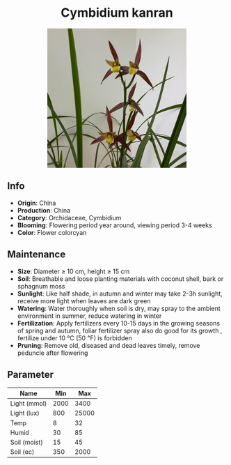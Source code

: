 <h1 align='center'>Cymbidium kanran</h1>
<p align="center">
    <img 
        align='center'
        width='320'
        src="../images/cymbidium kanran.png" 
        alt='Cymbidium kanran' />
</p>

## Info

 - **Origin**: China
 - **Production**: China
 - **Category**: Orchidaceae, Cymbidium
 - **Blooming**: Flowering period year around, viewing period 3-4 weeks
 - **Color**: Flower colorcyan

## Maintenance

 - **Size**: Diameter ≥ 10 cm, height ≥ 15 cm
 - **Soil**: Breathable and loose planting materials with coconut shell, bark or sphagnum moss
 - **Sunlight**: Like half shade, in autumn and winter may take 2-3h sunlight, receive more light when leaves are dark green
 - **Watering**: Water thoroughly when soil is dry, may spray to the ambient environment in summer, reduce watering in winter
 - **Fertilization**: Apply fertilizers every 10-15 days in the growing seasons of spring and autumn, foliar fertilizer spray also do good for its growth , fertilize under 10 ℃ (50 ℉) is forbidden
 - **Pruning**: Remove old, diseased and dead leaves timely, remove peduncle after flowering

## Parameter

| Name         | Min  | Max   |
|--------------|------|-------|
| Light (mmol) | 2000 | 3400  |
| Light (lux)  | 800 | 25000 |
| Temp         | 8    | 32    |
| Humid        | 30   | 85    |
| Soil (moist) | 15   | 45    |
| Soil (ec)    | 350  | 2000  |